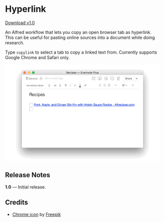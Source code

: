 # Hyperlink

[Download v1.0](https://github.com/charliecm/alfred-hyperlink/raw/master/hyperlink.alfredworkflow)

An Alfred workflow that lets you copy an open browser tab as hyperlink. This can be useful for pasting online sources into a document while doing research.

Type `copylink` to select a tab to copy a linked text from. Currently supports Google Chrome and Safari only.

![Demo](/assets/demo.gif?raw=true)

## Release Notes

**1.0** — Initial release.

## Credits

- [Chrome icon](http://www.flaticon.com/free-icon/chrome_152759) by [Freepik](http://www.flaticon.com/authors/freepik)
